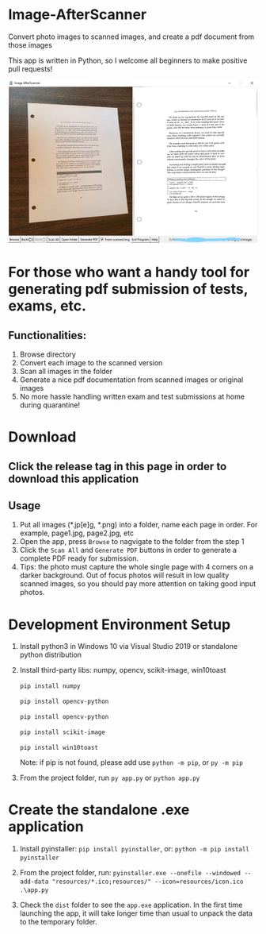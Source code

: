 # Image-AfterScanner
Convert photo images to scanned images, and create a pdf document from those images

This app is written in Python, so I welcome all beginners to make positive pull requests!

![Screenshots of app](./screenshots/app.jpg)

# For those who want a handy tool for generating pdf submission of tests, exams, etc. 

## Functionalities:
1. Browse directory 
2. Convert each image to the scanned version
3. Scan all images in the folder
4. Generate a nice pdf documentation from scanned images or original images
5. No more hassle handling written exam and test submissions at home during quarantine!

# Download

## Click the release tag in this page in order to download this application

## Usage

1. Put all images (*.jp[e]g, *.png) into a folder, name each page in order. For example, page1.jpg, page2.jpg, etc
2. Open the app, press `Browse` to nagvigate to the folder from the step 1
3. Click the `Scan All` and `Generate PDF` buttons in order to generate a complete PDF ready for submission.
4. Tips: the photo must capture the whole single page with 4 corners on a darker background. Out of focus photos will result in low quality scanned images, so you should pay more attention on taking good input photos. 

# Development Environment Setup

1. Install python3 in Windows 10 via Visual Studio 2019 or standalone python distribution
2. Install third-party libs: numpy, opencv, scikit-image, win10toast

   `pip install numpy`

   `pip install opencv-python`

   `pip install opencv-python`
   
   `pip install scikit-image`

   `pip install win10toast`

    Note: if pip is not found, please add use `python -m pip`, or `py -m pip`

3. From the project folder, run `py app.py` or `python app.py`

# Create the standalone .exe application
1. Install pyinstaller: `pip install pyinstaller`, or: `python -m pip install pyinstaller`
2. From the project folder, run: `pyinstaller.exe --onefile --windowed --add-data "resources/*.ico;resources/" --icon=resources/icon.ico  .\app.py`

3. Check the `dist` folder to see the `app.exe` application. In the first time launching the app, it will take longer time than usual to unpack the data to the temporary folder.


